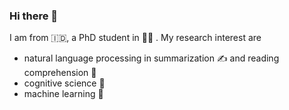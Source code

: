 ### Hi there 👋

<!--
**farizikhwantri/farizikhwantri** is a ✨ _special_ ✨ repository because its `README.md` (this file) appears on your GitHub profile.

Here are some ideas to get you started:

- 🔭 I’m currently working on ...
- 🌱 I’m currently learning ...
- 👯 I’m looking to collaborate on ...
- 🤔 I’m looking for help with ...
- 💬 Ask me about ...
- 📫 How to reach me: ...
- 😄 Pronouns: ...
- ⚡ Fun fact: ...
-->

I am from 🇮🇩, a PhD student in 🗼🗾 . 
My research interest are 
- natural language processing in summarization ✍️ and reading comprehension 📖
- cognitive science 🧠
- machine learning 🤖

